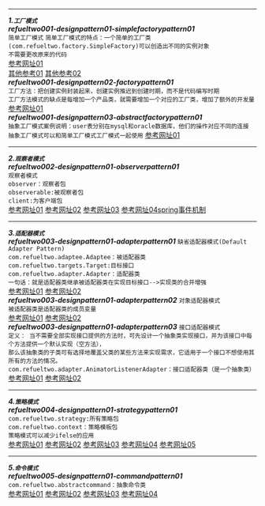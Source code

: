****
**_1.`工厂模式`_**  
**_refueltwo001-designpattern01-simplefactorypattern01_**  
`简单工厂模式` 
`简单工厂模式的特点：一个简单的工厂类(com.refueltwo.factory.SimpleFactory)可以创造出不同的实例对象`  
`不需要更改原来的代码`   
[参考网址01](https://blog.csdn.net/u012156116/article/details/80857255)  
[其他参考01](https://segmentfault.com/a/1190000016014855)
[其他参考02](http://c.biancheng.net/view/1348.html)  
**_refueltwo001-designpattern02-factorypattern01_**   
`工厂方法：把创建实例封装起来，创建实例推迟到创建时期，而不是代码编写时期`  
`工厂方法模式的缺点是每增加一个产品类，就需要增加一个对应的工厂类，增加了额外的开发量`  
[参考网址01](https://blog.csdn.net/u012156116/article/details/80857255)  
**_refueltwo001-designpattern03-abstractfactorypattern01_**  
`抽象工厂模式案例说明：user表分别在mysql和oracle数据库，他们的操作对应不同的连接`   
`抽象工厂模式可以和简单工厂模式工厂模式一起使用` 
[参考网址01](https://blog.csdn.net/u012156116/article/details/80857255)  
****  
**_2.`观察者模式`_**     
**_refueltwo002-designpattern01-observerpattern01_**  
`观察者模式`   
`observer：观察者包`   
`observerable:被观察者包`  
`client:为客户端包`  
[参考网址01](https://blog.csdn.net/ma598214297/article/details/80557821)
[参考网址02](https://blog.csdn.net/qq_32175491/article/details/79548644)
[参考网址03](https://www.cnblogs.com/luohanguo/p/7825656.html)
[参考网址04spring事件机制](https://blog.csdn.net/weixin_39035120/article/details/86225377)
****
**_3.`适配器模式`_**  
**_refueltwo003-designpattern01-adapterpattern01_**
`缺省适配器模式(Default Adapter Pattern)`  
`com.refueltwo.adaptee.Adaptee：被适配器类`  
`com.refueltwo.targets.Target:目标接口`  
`com.refueltwo.adapter.Adapter：适配器类`  
`一句话：就是适配器类继承被适配器类在实现目标接口-->实现类的合并增强`  
[参考网址01](https://blog.csdn.net/wwwdc1012/article/details/82780560)
[参考网址02](https://www.cnblogs.com/zhaoxinshanwei/p/8867521.html)  
**_refueltwo003-designpattern01-adapterpattern02_**
`对象适配器模式`  
`被适配器类是适配器类的成员变量`  
[参考网址01](https://blog.csdn.net/wwwdc1012/article/details/82780560)
[参考网址02](https://www.cnblogs.com/zhaoxinshanwei/p/8867521.html)  
**_refueltwo003-designpattern01-adapterpattern03_**
`接口适配器模式`  
`定义： 当不需要全部实现接口提供的方法时，可先设计一个抽象类实现接口，并为该接口中每个方法提供一个默认实现（空方法），`  
`那么该抽象类的子类可有选择地覆盖父类的某些方法来实现需求，它适用于一个接口不想使用其所有的方法的情况。`  
`com.refueltwo.adapter.AnimatorListenerAdapter：接口适配器类（是一个抽象类）`  
[参考网址01](https://blog.csdn.net/wwwdc1012/article/details/82780560)
[参考网址02](https://www.cnblogs.com/zhaoxinshanwei/p/8867521.html) 
****
**_4.`策略模式`_**  
**_refueltwo004-designpattern01-strategypattern01_**  
`com.refueltwo.strategy:所有策略包`  
`com.refueltwo.context：策略模板包`  
`策略模式可以减少ifelse的应用`  
[参考网址01](https://www.runoob.com/design-pattern/strategy-pattern.html)
[参考网址02](https://blog.csdn.net/m0_37602117/article/details/101756303)
[参考网址03](https://blog.csdn.net/zhi_fu/article/details/77688289)
[参考网址04](https://blog.csdn.net/weixin_42669205/article/details/88561734)
[参考网址05](https://www.cnblogs.com/cxyyh/p/10828994.html)  
****
**_5.`命令模式`_**  
**_refueltwo005-designpattern01-commandpattern01_**  
`com.refueltwo.abstractcommand：抽象命令类`  
[参考网址01](https://blog.csdn.net/qq_40709468/article/details/82724371)
[参考网址02](https://www.jianshu.com/p/dcca3d559bab)
[参考网址03](https://blog.csdn.net/qq_40709468/article/details/82724371)
[参考网址04](http://c.biancheng.net/view/1380.html)
